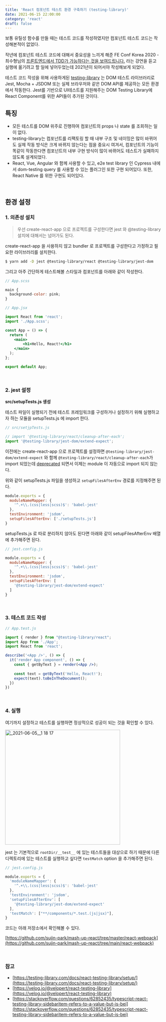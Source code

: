 ```yaml
---
title: 'React 컴포넌트 테스트 환경 구축하기 (testing-library)'
date: 2021-06-15 22:00:00
category: 'react'
draft: false
---
```



보통 유틸성 함수를 만들 때는 테스트 코드를 작성하였지만 컴포넌트 테스트 코드는 작성해본적이 없었다.

작년에 컴포넌트 테스트 코드에 대해서 중요성을 느끼게 해준 FE Conf Korea 2020 - 최수형님의 [프론트엔드에서 TDD가 가능하다는 것을 보여드립니다.](https://www.youtube.com/watch?v=L1dtkLeIz-M) 라는 강연을 듣고 실행에 옮기려고 할 일에 넣어두었는데 2021년이 되어서야 작성해보게 되었다.

테스트 코드 작성을 위해 사용하게된 [testing-library](https://testing-library.com/) 는 DOM 테스트 라이브러리로 Jest, Mocha + JSDOM 또는 실제 브라우저와 같은 DOM API를 제공하는 모든 환경에서 작동한다. Jest를 기반으로 UI테스트를 지원해주는 DOM Testing Library에 React Component를 위한 API들이 추가된 것이다.


## 특징

- 모든 테스트를 DOM 위주로 진행하여 컴포넌트의 props 나 state 를 조회하는 일이 없다.
- testing-library는 컴포넌트를 리팩토링 할 때 내부 구조 및 네이밍은 많이 바뀌어도 실제 작동 방식은 크게 바뀌지 않는다는 점을 중요시 여겨서, 컴포넌트의 기능이 똑같이 작동한다면 컴포넌트의 내부 구현 방식이 많이 바뀌어도 테스트가 실패하지 않도록 설계되었다.
- React, Vue, Angular 와 함께 사용할 수 있고, e2e test library 인 Cypress 내에서 dom-testing query 를 사용할 수 있는 플러그인 또한 구현 되어있다. 또한, React Native 를 위한 구현도 되어있다.

<br>

## 환경 설정


### 1. 의존성 설치

> 우선 create-react-app 으로 프로젝트를 구성한다면 jest 와 @testing-library 설치에 대해서는 넘어가도 된다.

create-react-app 을 사용하지 않고 bundler 로 프로젝트를 구성한다고 가정하고 필요한 라이브러리를 설치한다.

  ```sh
  $ yarn add -D jest @testing-library/react @testing-library/jest-dom
  ```

그리고 아주 간단하게 테스트해볼 스타일과 컴포넌트를 아래와 같이 작성한다.

  ```jsx
  // App.scss

  main {
    background-color: pink;
  }
  ```

  ```jsx
  // App.jsx

  import React from 'react';
  import './App.scss';

  const App = () => {
    return (
      <main>
          <h1>Hello, React!</h1>
      </main>
    );
  };

export default App;
```

<br>

### 2. jest 설정

**src/setupTests.js 생성**

테스트 파일이 실행되기 전에 테스트 프레임워크를 구성하거나 설정하기 위해 실행하고자 하는 모듈을 setupTests.js 에 import 한다.

```jsx
// src/setjpTests.js

// import '@testing-library/react/cleanup-after-each';
import '@testing-library/jest-dom/extend-expect';
```

이전에는 create-react-app 으로 프로젝트를 설정하면 `@testing-library/jest-dom/extend-expect` 와 함께 `@testing-library/react/cleanup-after-each`가 import 되었는데 [deprecated](https://github.com/testing-library/react-testing-library/pull/598) 되면서 이제는 module 이 자동으로 import 되지 않는다.

위와 같이 setupTests.js 파일을 생성하고 `setupFilesAfterEnv` 경로를 지정해주면 된다.

```jsx
module.exports = {
  moduleNameMapper: {
    '^.+\\.(css|less|scss)$': 'babel-jest'
  },
  testEnvironment: 'jsdom',
  setupFilesAfterEnv: ['./setupTests.js']
}
```

setupTests.js 로 따로 분리하지 않아도 된다면 아래와 같이 setupFilesAfterEnv 배열에 추가해주면 된다.

```js
// jest.config.js 

module.exports = {
  moduleNameMapper: {
    '^.+\\.(css|less|scss)$': 'babel-jest'
  },
  testEnvironment: 'jsdom',
  setupFilesAfterEnv: [
    '@testing-library/jest-dom/extend-expect'
  ]
}
```

<br>

### 3. 테스트 코드 작성

```jsx
// App.test.js

import { render } from "@testing-library/react";
import App from './App';
import React from 'react';

describe('<App />', () => {
  it('render App component', () => {
    const { getByText } = render(<App />);
  
    const text = getByText('Hello, React!');
    expect(text).toBeInTheDocument();
  })
})
```

<br>

### 4. 실행


여기까지 설정하고 테스트를 실행하면 정상적으로 성공이 되는 것을 확인할 수 있다.

<img width="372" alt="_2021-06-05__1 18 17" src="https://user-images.githubusercontent.com/29244798/122057049-2b453600-ce25-11eb-98b7-005700d9f6ca.png">


jest 는 기본적으로 `rootDir/__test__` 에 있는 테스트들을 대상으로 하기 때문에 다른 디렉토리에 있는 테스트를 실행하고 싶다면 `testMatch` option 을 추가해주면 된다.

```jsx
// jest.config.js

module.exports = {
  'moduleNameMapper': {
    '^.+\\.(css|less|scss)$': 'babel-jest'
  },
  'testEnvironment': 'jsdom',
  'setupFilesAfterEnv': [
    '@testing-library/jest-dom/extend-expect'
  ],
  'testMatch': ["**/components/*.test.(js|jsx)"],
}
```

코드는 아래 저장소에서 확인해볼 수 있다.

[https://github.com/sujin-park/mash-up-react/tree/master/react-webpack](https://github.com/sujin-park/mash-up-react/tree/main/react-webpack)

<br>

### 참고

- [https://testing-library.com/docs/react-testing-library/setup/](https://testing-library.com/docs/react-testing-library/setup/)
- [https://velog.io/@velopert/react-testing-library](https://velog.io/@velopert/react-testing-library)
- [https://stackoverflow.com/questions/62852435/typescript-react-testing-library-sidebaritem-refers-to-a-value-but-is-bei](https://stackoverflow.com/questions/62852435/typescript-react-testing-library-sidebaritem-refers-to-a-value-but-is-bei)